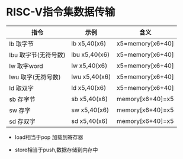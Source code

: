 # RISC-V指令集数据传输



| 指令                 | 示例          | 含义             |
| -------------------- | ------------- | ---------------- |
| lb 取字节            | lb x5,40(x6)  | x5=memory[x6+40] |
| lbu 取字节(无符号数) | lbu x5,40(x6) | x5=memory[x6+40] |
| lw 取字word          | lw x5,40(x6)  | x5=memory[x6+40] |
| lwu 取字(无符号数)   | lwu x5,40(x6) | x5=memory[x6+40] |
| ld 取双字            | ld x5,40(x6)  | x5=memory[x6+40] |
| sb 存字节            | sb x5,40(x6)  | memory[x6+40]=x5 |
| sw 存字              | sw x5,40(x6)  | memory[x6+40]=x5 |
| sd 存双字            | sd x5,40(x6)  | memory[x6+40]=x5 |

* load相当于pop 加载到寄存器

* store相当于push,数据存储到内存中
